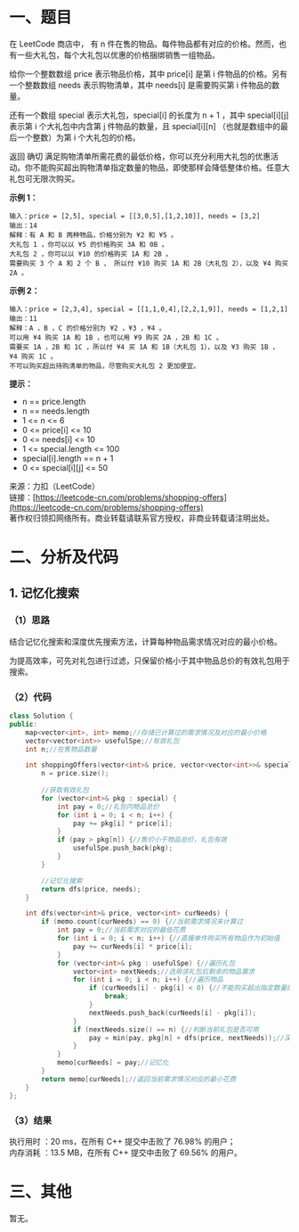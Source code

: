 # 一、题目
在 LeetCode 商店中， 有 n 件在售的物品。每件物品都有对应的价格。然而，也有一些大礼包，每个大礼包以优惠的价格捆绑销售一组物品。   
   
给你一个整数数组 price 表示物品价格，其中 price[i] 是第 i 件物品的价格。另有一个整数数组 needs 表示购物清单，其中 needs[i] 是需要购买第 i 件物品的数量。   
   
还有一个数组 special 表示大礼包，special[i] 的长度为 n + 1 ，其中 special[i][j] 表示第 i 个大礼包中内含第 j 件物品的数量，且 special[i][n] （也就是数组中的最后一个整数）为第 i 个大礼包的价格。   
   
返回 确切 满足购物清单所需花费的最低价格，你可以充分利用大礼包的优惠活动。你不能购买超出购物清单指定数量的物品，即使那样会降低整体价格。任意大礼包可无限次购买。   
   
**示例 1：**   
```
输入：price = [2,5], special = [[3,0,5],[1,2,10]], needs = [3,2]
输出：14
解释：有 A 和 B 两种物品，价格分别为 ¥2 和 ¥5 。 
大礼包 1 ，你可以以 ¥5 的价格购买 3A 和 0B 。 
大礼包 2 ，你可以以 ¥10 的价格购买 1A 和 2B 。 
需要购买 3 个 A 和 2 个 B ， 所以付 ¥10 购买 1A 和 2B（大礼包 2），以及 ¥4 购买 2A 。
```
**示例 2：**   
```
输入：price = [2,3,4], special = [[1,1,0,4],[2,2,1,9]], needs = [1,2,1]
输出：11
解释：A ，B ，C 的价格分别为 ¥2 ，¥3 ，¥4 。
可以用 ¥4 购买 1A 和 1B ，也可以用 ¥9 购买 2A ，2B 和 1C 。 
需要买 1A ，2B 和 1C ，所以付 ¥4 买 1A 和 1B（大礼包 1），以及 ¥3 购买 1B ， ¥4 购买 1C 。 
不可以购买超出待购清单的物品，尽管购买大礼包 2 更加便宜。
```
**提示：**   
- n == price.length
- n == needs.length
- 1 <= n <= 6
- 0 <= price[i] <= 10
- 0 <= needs[i] <= 10
- 1 <= special.length <= 100
- special[i].length == n + 1
- 0 <= special[i][j] <= 50
    
    
来源：力扣（LeetCode）   
链接：[https://leetcode-cn.com/problems/shopping-offers](https://leetcode-cn.com/problems/shopping-offers)    
著作权归领扣网络所有。商业转载请联系官方授权，非商业转载请注明出处。    
# 二、分析及代码    
## 1. 记忆化搜索
### （1）思路
结合记忆化搜索和深度优先搜索方法，计算每种物品需求情况对应的最小价格。   
   
为提高效率，可先对礼包进行过滤，只保留价格小于其中物品总价的有效礼包用于搜索。  
### （2）代码
```cpp
class Solution {
public:
    map<vector<int>, int> memo;//存储已计算过的需求情况及对应的最小价格
    vector<vector<int>> usefulSpe;//有效礼包
    int n;//在售物品数量

    int shoppingOffers(vector<int>& price, vector<vector<int>>& special, vector<int>& needs) {
        n = price.size();
        
        //获取有效礼包
        for (vector<int>& pkg : special) {
            int pay = 0;//礼包内物品总价
            for (int i = 0; i < n; i++) {
                pay += pkg[i] * price[i];
            }
            if (pay > pkg[n]) {//售价小于物品总价，礼包有效
                usefulSpe.push_back(pkg);
            }
        }

        //记忆化搜索
        return dfs(price, needs);
    }

    int dfs(vector<int>& price, vector<int> curNeeds) {
        if (memo.count(curNeeds) == 0) {//当前需求情况未计算过
            int pay = 0;//当前需求对应的最低花费
            for (int i = 0; i < n; i++) {//直接单件购买所有物品作为初始值
                pay += curNeeds[i] * price[i];
            }
            for (vector<int>& pkg : usefulSpe) {//遍历礼包
                vector<int> nextNeeds;//选用该礼包后剩余的物品需求
                for (int i = 0; i < n; i++) {//遍历物品
                    if (curNeeds[i] - pkg[i] < 0) {//不能购买超出指定数量的物品，直接跳出
                        break;
                    }
                    nextNeeds.push_back(curNeeds[i] - pkg[i]);
                }
                if (nextNeeds.size() == n) {//判断当前礼包是否可用
                    pay = min(pay, pkg[n] + dfs(price, nextNeeds));//深度搜索
                }
            }
            memo[curNeeds] = pay;//记忆化
        }
        return memo[curNeeds];//返回当前需求情况对应的最小花费
    }
};
```
### （3）结果
执行用时 ：20 ms，在所有 C++ 提交中击败了 76.98% 的用户；    
内存消耗 ：13.5 MB，在所有 C++ 提交中击败了 69.56% 的用户。      
# 三、其他
暂无。  
